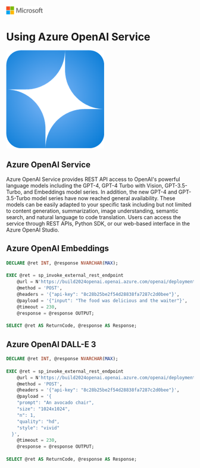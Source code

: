 ![A picture of the Microsoft Logo](./media/graphics/microsoftlogo.png)

# Using Azure OpenAI Service

![A picture of the Azure OpenAI Service logo](./media/ch6/azureopenai.png)

## Azure OpenAI Service

Azure OpenAI Service provides REST API access to OpenAI's powerful language models including the GPT-4, GPT-4 Turbo with Vision, GPT-3.5-Turbo, and Embeddings model series. In addition, the new GPT-4 and GPT-3.5-Turbo model series have now reached general availability. These models can be easily adapted to your specific task including but not limited to content generation, summarization, image understanding, semantic search, and natural language to code translation. Users can access the service through REST APIs, Python SDK, or our web-based interface in the Azure OpenAI Studio.

## Azure OpenAI Embeddings

```SQL
DECLARE @ret INT, @response NVARCHAR(MAX);

EXEC @ret = sp_invoke_external_rest_endpoint
    @url = N'https://build2024openai.openai.azure.com/openai/deployments/build2024-embeddings/embeddings?api-version=2024-02-01',
    @method = 'POST',
    @headers = '{"api-key": "8c28b25be2f54d28838fa7287c2d0bee"}',
    @payload = '{"input": "The food was delicious and the waiter"}',
    @timeout = 230,
    @response = @response OUTPUT;

SELECT @ret AS ReturnCode, @response AS Response;
```


## Azure OpenAI DALL-E 3

```SQL
DECLARE @ret INT, @response NVARCHAR(MAX);

EXEC @ret = sp_invoke_external_rest_endpoint
    @url = N'https://build2024openai.openai.azure.com/openai/deployments/build2024-dalle3/images/generations?api-version=2023-12-01-preview',
    @method = 'POST',
    @headers = '{"api-key": "8c28b25be2f54d28838fa7287c2d0bee"}',
    @payload = '{
    "prompt": "An avocado chair",
    "size": "1024x1024",
    "n": 1,
    "quality": "hd", 
    "style": "vivid"
  }',
    @timeout = 230,
    @response = @response OUTPUT;

SELECT @ret AS ReturnCode, @response AS Response;
```
